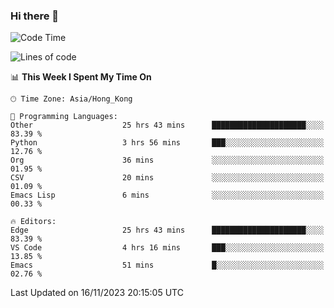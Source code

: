 ### Hi there 👋

<!--
**nicehiro/nicehiro** is a ✨ _special_ ✨ repository because its `README.md` (this file) appears on your GitHub profile.

Here are some ideas to get you started:

- 🔭 I’m currently working on ...
- 🌱 I’m currently learning ...
- 👯 I’m looking to collaborate on ...
- 🤔 I’m looking for help with ...
- 💬 Ask me about ...
- 📫 How to reach me: ...
- 😄 Pronouns: ...
- ⚡ Fun fact: ...
-->

<!--START_SECTION:waka-->
![Code Time](http://img.shields.io/badge/Code%20Time-68%20hrs%2046%20mins-blue)

![Lines of code](https://img.shields.io/badge/From%20Hello%20World%20I%27ve%20Written-2.6%20million%20lines%20of%20code-blue)

📊 **This Week I Spent My Time On** 

```text
🕑︎ Time Zone: Asia/Hong_Kong

💬 Programming Languages: 
Other                    25 hrs 43 mins      █████████████████████░░░░   83.39 % 
Python                   3 hrs 56 mins       ███░░░░░░░░░░░░░░░░░░░░░░   12.76 % 
Org                      36 mins             ░░░░░░░░░░░░░░░░░░░░░░░░░   01.95 % 
CSV                      20 mins             ░░░░░░░░░░░░░░░░░░░░░░░░░   01.09 % 
Emacs Lisp               6 mins              ░░░░░░░░░░░░░░░░░░░░░░░░░   00.33 % 

🔥 Editors: 
Edge                     25 hrs 43 mins      █████████████████████░░░░   83.39 % 
VS Code                  4 hrs 16 mins       ███░░░░░░░░░░░░░░░░░░░░░░   13.85 % 
Emacs                    51 mins             █░░░░░░░░░░░░░░░░░░░░░░░░   02.76 % 
```


 Last Updated on 16/11/2023 20:15:05 UTC
<!--END_SECTION:waka-->
